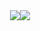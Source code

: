 <div align="center" style="display: flex;justify-content: center;align-items: center;">
  <a href="https://github.com/m010-cpu">
    <img src="https://github-readme-stats.vercel.app/api?username=m010-cpu&theme=solarized-dark">
  </a>
  <a href="https://github.com/m010-cpu">
    <img src="https://github-readme-stats.vercel.app/api/top-langs/?username=m010-cpu&theme=solarized-dark">
  </a>
</div>
<!--
**m010-cpu/m010-cpu** is a ✨ _special_ ✨ repository because its `README.md` (this file) appears on your GitHub profile.

Here are some ideas to get you started:

- 🔭 I’m currently working on ...
- 🌱 I’m currently learning ...
- 👯 I’m looking to collaborate on ...
- 🤔 I’m looking for help with ...
- 💬 Ask me about ...
- 📫 How to reach me: ...
- 😄 Pronouns: ...
- ⚡ Fun fact: ...
-->
